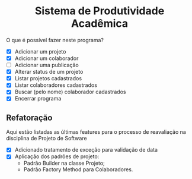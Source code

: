 <h1 align="center">Sistema de Produtividade Acadêmica</h1>

O que é possível fazer neste programa?
- [x] Adicionar um projeto 
- [x] Adicionar um colaborador
- [ ] Adicionar uma publicação
- [x] Alterar status de um projeto
- [x] Listar projetos cadastrados
- [x] Listar colaboradores cadastrados
- [x] Buscar (pelo nome) colaborador cadastrados
- [x] Encerrar programa

## Refatoração
<p> Aqui estão listadas as últimas features para o processo de reavaliação na disciplina de Projeto de Software</p>

- [x] Adicionado tratamento de exceção para validação de data
- [x] Aplicação dos padrões de projeto:
   - Padrão Builder na classe Projeto;
   - Padrão Factory Method para Colaboradores.


